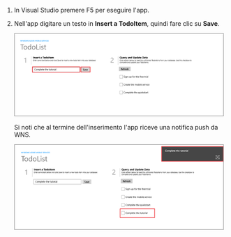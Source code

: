 
1. In Visual Studio premere F5 per eseguire l'app.

2. Nell'app digitare un testo in **Insert a TodoItem**, quindi fare clic su **Save**.

   	![](./media/mobile-services-windows-store-test-push/mobile-quickstart-push1.png)

   	Si noti che al termine dell'inserimento l'app riceve una notifica push da WNS.

   	![](./media/mobile-services-windows-store-test-push/mobile-quickstart-push2.png)

<!---HONumber=Oct15_HO3-->